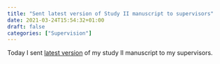 ```yaml
---
title: "Sent latest version of Study II manuscript to supervisors"
date: 2021-03-24T15:54:32+01:00
draft: false
categories: ["Supervision"]
---
```


Today I sent [latest version](https://lu.app.box.com/file/789766761359) of my study II manuscript to my supervisors.
